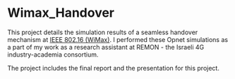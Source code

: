 # Wimax_Handover

This project details the simulation results of a seamless handover mechanism at 
[IEEE 802.16 (WiMax)](https://wimaxforum.org/). I performed these Opnet simulations as a part of my work as a research assistant at REMON - the Israeli 4G industry-academia  consortium. 

The project includes the final report and the presentation for this project.
